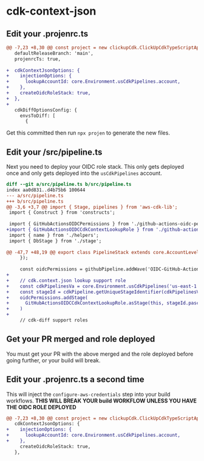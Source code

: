 # cdk-context-json

## Edit your .projenrc.ts

```diff
@@ -7,23 +8,30 @@ const project = new clickupCdk.ClickUpCdkTypeScriptApp({
   defaultReleaseBranch: 'main',
   projenrcTs: true,
 
+  cdkContextJsonOptions: {
+    injectionOptions: {
+      lookupAccountId: core.Environment.usCdkPipelines.account,
+    },
+    createOidcRoleStack: true,
+  },
+
   cdkDiffOptionsConfig: {
     envsToDiff: [
       {
```

Get this committed then run `npx projen` to generate the new files.

## Edit your /src/pipeline.ts

Next you need to deploy your OIDC role stack.
This only gets deployed once and only gets deployed into the `usCdkPipelines` account.

```diff
diff --git a/src/pipeline.ts b/src/pipeline.ts
index aa0d831..d4b75b6 100644
--- a/src/pipeline.ts
+++ b/src/pipeline.ts
@@ -3,6 +3,7 @@ import { Stage, pipelines } from 'aws-cdk-lib';
 import { Construct } from 'constructs';
 
 import { GitHubActionsOIDCPermissions } from './github-actions-oidc-permissions';
+import { GitHubActionsOIDCCdkContextLookupRole } from './github-actions-oidc-cdk-context-lookup-role';
 import { name } from './helpers';
 import { DbStage } from './stage';
 
@@ -47,7 +48,19 @@ export class PipelineStack extends core.AccountLevelStack {
     });
 
     const oidcPermissions = githubPipeline.addWave('OIDC-GitHub-Actions-Permissions');
+
+    // cdk.context.json lookup support role
+    const cdkPipelinesVa = core.Environment.usCdkPipelines('us-east-1');
+    const stageId = cdkPipeline.getUniqueStageIdentifier(cdkPipelinesVa).addPrefix(['oicd']);
+    oidcPermissions.addStage(
+      GitHubActionsOIDCCdkContextLookupRole.asStage(this, stageId.pascal, {...commonProps, namedEnv: cdkPipelinesVa})
+    )
+
     // cdk-diff support roles
```

## Get your PR merged and role deployed

You must get your PR with the above merged and the role deployed before going further,
or your build will break.

## Edit your .projenrc.ts a second time

This will inject the `configure-aws-credentials` step into your build workflows.
**THIS WILL BREAK YOUR build WORKFLOW UNLESS YOU HAVE THE OIDC ROLE DEPLOYED**

```diff
@@ -7,23 +8,30 @@ const project = new clickupCdk.ClickUpCdkTypeScriptApp({
   cdkContextJsonOptions: {
+    injectionOptions: {
+      lookupAccountId: core.Environment.usCdkPipelines.account,
+    },
     createOidcRoleStack: true,
   },
```
